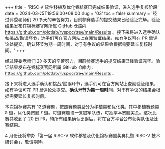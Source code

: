 +++
title = 'RISC-V 软件移植及优化锦标赛已完成结果验证，进入选手复核阶段'
date = 2024-03-25T19:56:00+08:00
slug = '03'
toc = false
summary = '经过评委老师们 20 多天的辛苦努力，目前参赛选手的提交结果已经验证完毕。验证结果发布在锦标赛官网所属 GitHub 仓库内 https://github.com/plctlab/rvspoc/tree/main/Results 。接下来将进入选手确认和挑战/勘误环节，选手们可在官方网站上查阅验证结果，如有争议可在 PR 里评论处提交。确认环节为期一周时间，对于有争议的结果会根据需要延长复核时间。'
+++

经过评委老师们 20 多天的辛苦努力，目前参赛选手的提交结果已经验证完毕。验证结果发布在锦标赛官网所属 GitHub 仓库内： https://github.com/plctlab/rvspoc/tree/main/Results 。

接下来将进入选手确认和挑战/勘误环节，选手们可在官方网站上查阅验证结果，如有争议可在 PR 里评论处提交。**确认环节为期一周时间**，对于有争议的结果会根据需要延长复核时间。

本次锦标赛共有 12 道赛题，按照赛题类型分为移植类和优化类。其中移植赛题类 5 道，优化类赛题 7 道。每道赛题设一支冠军队伍，可独享本赛题奖金。这次比赛共收到了 20 份 PR，待所有结果确认无误后，将在官方平台公布获奖队伍及比赛结果。

4 月份还将举办「第一届 RISC-V 软件移植及优化锦标赛颁奖典礼暨 RISC-V 技术研讨会」，敬请期待。
